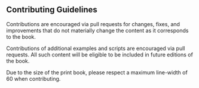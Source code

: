 
## Contributing Guidelines

Contributions are encouraged via pull requests for changes, fixes, and improvements that do not materially change the content as it corresponds to the book. 

Contributions of additional examples and scripts are encouraged via pull requests. All such content will be eligible to be included in future editions of the book. 

Due to the size of the print book, please respect a maximum line-width of 60 when contributing.

